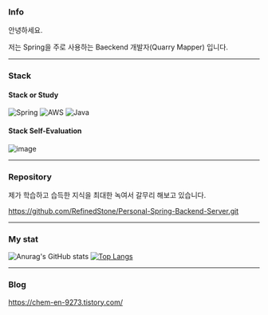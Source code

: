 

### Info
  
안녕하세요.

저는 Spring을 주로 사용하는 Baeckend 개발자(Quarry Mapper) 입니다.

<hr/>

### Stack
#### Stack or Study
![Spring](https://img.shields.io/badge/spring-%236DB33F.svg?style=for-the-badge&logo=spring&logoColor=white)
![AWS](https://img.shields.io/badge/AWS-%23FF9900.svg?style=for-the-badge&logo=amazon-aws&logoColor=white)
![Java](https://img.shields.io/badge/java-%23ED8B00.svg?style=for-the-badge&logo=java&logoColor=white)

    
#### Stack Self-Evaluation
![image](https://user-images.githubusercontent.com/113455892/201515988-8b70aaed-cc83-4126-8616-453a6215a158.png)



<hr/>

### Repository

제가 학습하고 습득한 지식을 최대한 녹여서 갈무리 해보고 있습니다.

https://github.com/RefinedStone/Personal-Spring-Backend-Server.git
<hr/>


### My stat
![Anurag's GitHub stats](https://github-readme-stats.vercel.app/api?username=RefinedStone&show_icons=true&theme=transparent)
[![Top Langs](https://github-readme-stats.vercel.app/api/top-langs/?username=RefinedStone&hide=javascript,html,SCSS,CSS,PHP&layout=compact)](https://github.com/RefinedStone/github-readme-stats)  
<hr/>


### Blog
https://chem-en-9273.tistory.com/
